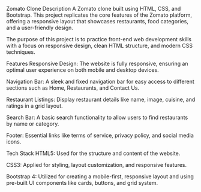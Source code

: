 Zomato Clone
Description
A Zomato clone built using HTML, CSS, and Bootstrap. This project replicates the core features of the Zomato platform, offering a responsive layout that showcases restaurants, food categories, and a user-friendly design.

The purpose of this project is to practice front-end web development skills with a focus on responsive design, clean HTML structure, and modern CSS techniques.

Features
Responsive Design: The website is fully responsive, ensuring an optimal user experience on both mobile and desktop devices.

Navigation Bar: A sleek and fixed navigation bar for easy access to different sections such as Home, Restaurants, and Contact Us.

Restaurant Listings: Display restaurant details like name, image, cuisine, and ratings in a grid layout.

Search Bar: A basic search functionality to allow users to find restaurants by name or category.

Footer: Essential links like terms of service, privacy policy, and social media icons.

Tech Stack
HTML5: Used for the structure and content of the website.

CSS3: Applied for styling, layout customization, and responsive features.

Bootstrap 4: Utilized for creating a mobile-first, responsive layout and using pre-built UI components like cards, buttons, and grid system.
